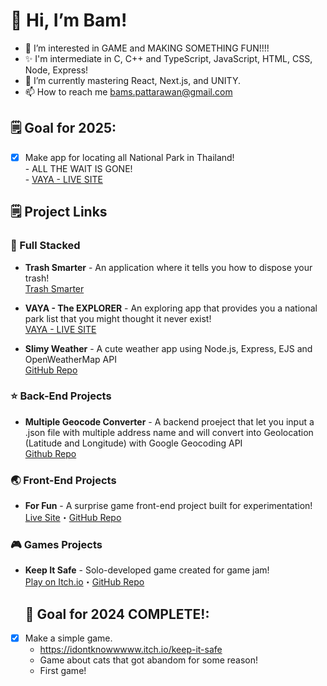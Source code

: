 # 👋 Hi, I’m Bam!
- 👀 I’m interested in GAME and MAKING SOMETHING FUN!!!!
- ✨ I'm intermediate in C, C++ and TypeScript, JavaScript, HTML, CSS, Node, Express!
- 🌱 I’m currently mastering React, Next.js, and UNITY.
- 📫 How to reach me bams.pattarawan@gmail.com

## 🗒️ Goal for 2025:
- [x] Make app for locating all National Park in Thailand! <br>
      - ALL THE WAIT IS GONE!<br>
      - [VAYA - LIVE SITE](https://vaya-explorer.vercel.app/)

## 🗒️ Project Links
### 🚀 Full Stacked 
- **Trash Smarter** - An application where it tells you how to dispose your trash!<br>
  [Trash Smarter](https://trash-smarter.vercel.app/)
  
- **VAYA - The EXPLORER** - An exploring app that provides you a national park list that you might thought it never exist! <br>
  [VAYA - LIVE SITE](https://vaya-explorer.vercel.app/)

- **Slimy Weather** - A cute weather app using Node.js, Express, EJS and OpenWeatherMap API<br>
[GitHub Repo](https://github.com/bams-pspss/Slime-Weather-App)

### ⭐️ Back-End Projects
- **Multiple Geocode Converter** - A backend proeject that let you input a .json file with multiple address name and will convert into Geolocation (Latitude and Longitude) with Google Geocoding API <br>
  [Github Repo](https://github.com/bams-pspss/Address-Converter-App/tree/main)
### 🌏 Front-End Projects
- **For Fun** - A surprise game front-end project built for experimentation! <br>
  [Live Site](https://for-fun-sooty.vercel.app/)・[GitHub Repo](https://github.com/bams-pspss/ForFun?tab=readme-ov-file)
### 🎮 Games Projects
- **Keep It Safe** - Solo-developed game created for game jam! <br>
  [Play on Itch.io](https://idontknowwwww.itch.io/keep-it-safe)・[GitHub Repo](https://github.com/bams-pspss/KeepItSafe)


  ## 🌈 Goal for 2024 COMPLETE!:
- [x] Make a simple game.
    - https://idontknowwwww.itch.io/keep-it-safe
    - Game about cats that got abandom for some reason!
    - First game!


<!--## 🥇 Certificates
**C++**</br>
<img src="https://github.com/user-attachments/assets/9eb678d8-6a27-43b6-b614-c2171c1fa5b8" width="200">


<!---
bams-pspss/bams-pspss is a ✨ special ✨ repository because its `README.md` (this file) appears on your GitHub profile.
You can click the Preview link to take a look at your changes.
--->

